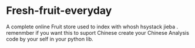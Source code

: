 # Fresh-fruit-everyday
A complete  online Fruit store 
used to index with whosh hsystack jieba .
remenmber if you want this to suport Chinese create your Chinese Analysis code by your self in your python lib.
